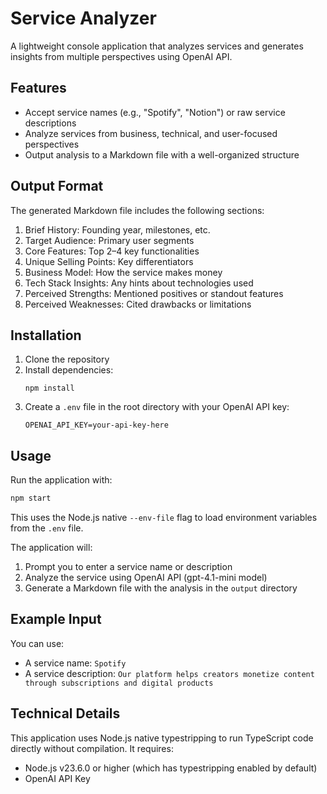 # Service Analyzer

A lightweight console application that analyzes services and generates insights from multiple perspectives using OpenAI API.

## Features

- Accept service names (e.g., "Spotify", "Notion") or raw service descriptions
- Analyze services from business, technical, and user-focused perspectives
- Output analysis to a Markdown file with a well-organized structure

## Output Format

The generated Markdown file includes the following sections:

1. Brief History: Founding year, milestones, etc.
2. Target Audience: Primary user segments
3. Core Features: Top 2–4 key functionalities
4. Unique Selling Points: Key differentiators
5. Business Model: How the service makes money
6. Tech Stack Insights: Any hints about technologies used
7. Perceived Strengths: Mentioned positives or standout features
8. Perceived Weaknesses: Cited drawbacks or limitations

## Installation

1. Clone the repository
2. Install dependencies:
   ```
   npm install
   ```
3. Create a `.env` file in the root directory with your OpenAI API key:
   ```
   OPENAI_API_KEY=your-api-key-here
   ```

## Usage

Run the application with:

```bash
npm start
```

This uses the Node.js native `--env-file` flag to load environment variables from the `.env` file.

The application will:
1. Prompt you to enter a service name or description
2. Analyze the service using OpenAI API (gpt-4.1-mini model)
3. Generate a Markdown file with the analysis in the `output` directory

## Example Input

You can use:

- A service name: `Spotify`
- A service description: `Our platform helps creators monetize content through subscriptions and digital products`

## Technical Details

This application uses Node.js native typestripping to run TypeScript code directly without compilation. It requires:

- Node.js v23.6.0 or higher (which has typestripping enabled by default)
- OpenAI API Key 